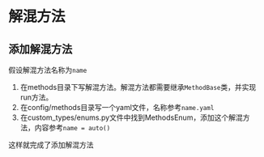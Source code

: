 # 解混方法


## 添加解混方法
假设解混方法名称为`name`
1. 在methods目录下写解混方法。解混方法都需要继承`MethodBase`类，并实现run方法。
2. 在config/methods目录写一个yaml文件，名称参考`name.yaml`
3. 在custom_types/enums.py文件中找到MethodsEnum，添加这个解混方法，内容参考`name = auto()`

这样就完成了添加解混方法